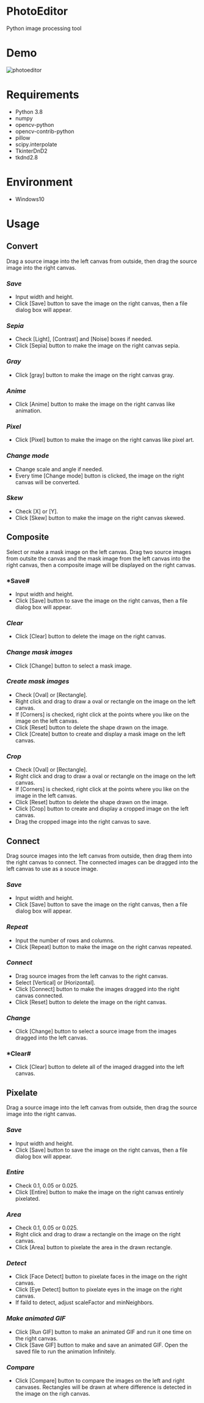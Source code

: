 # PhotoEditor
Python image processing tool

# Demo
![photoeditor](https://user-images.githubusercontent.com/48859041/119507518-dc6a2a80-bda9-11eb-82e8-544b56949295.gif)

# Requirements
* Python 3.8
* numpy
* opencv-python
* opencv-contrib-python
* pillow
* scipy.interpolate
* TkinterDnD2
* tkdnd2.8

# Environment
* Windows10

# Usage

## Convert

Drag a source image into the left canvas from outside, then drag the source image into the right canvas.

### *Save* 
 
 * Input width and height.
 * Click [Save] button to save the image on the right canvas, then a file dialog box will appear.

### *Sepia*
 
 * Check [Light], [Contrast] and [Noise] boxes if needed.
 * Click [Sepia] button to make the image on the right canvas sepia. 

### *Gray*

 * Click [gray] button to make the image on the right canvas gray.

### *Anime*

 * Click [Anime] button to make the image on the right canvas like animation.

### *Pixel*

 * Click [Pixel] button to make the image on the right canvas like pixel art.

### *Change mode*

 * Change scale and angle if needed.
 * Every time [Change mode] button is clicked, the image on the right canvas will be converted.

### *Skew*

 * Check [X] or [Y].
 * Click [Skew] button to make the image on the right canvas skewed.


## Composite

Select or make a mask image on the left canvas. Drag two source images from outsite the canvas and the mask image from the left canvas into the right canvas, then a composite image will be displayed on the right canvas.

### *Save# 

 * Input width and height.
 * Click [Save] button to save the image on the right canvas, then a file dialog box will appear.

### *Clear*

 * Click [Clear] button to delete the image on the right canvas.

### *Change mask images*

 * Click [Change] button to select a mask image.

### *Create mask images*

 * Check [Oval] or [Rectangle].
 * Right click and drag to draw a oval or rectangle on the image on the left canvas.
 * If [Corners] is checked, right click at the points where you like on the image on the left canvas.
 * Click [Reset] button to delete the shape drawn on the image.
 * Click [Create] button to create and display a mask image on the left canvas.

### *Crop*

 * Check [Oval] or [Rectangle].
 * Right click and drag to draw a oval or rectangle on the image on the left canvas.
 * If [Corners] is checked, right click at the points where you like on the image in the left canvas.
 * Click [Reset] button to delete the shape drawn on the image.
 * Click [Crop] button to create and display a cropped image on the left canvas.
 * Drag the cropped image into the right canvas to save.


## Connect

Drag source images into the left canvas from outside, then drag them into the right canvas to connect. The connected images can be dragged into the left canvas to use as a souce image.

### *Save* 

 * Input width and height.
 * Click [Save] button to save the image on the right canvas, then a file dialog box will appear.

### *Repeat*

 * Input the number of rows and columns.
 * Click [Repeat] button to make the image on the right canvas repeated.

### *Connect*

 * Drag source images from the left canvas to the right canvas.
 * Select [Vertical] or [Horizontal].
 * Click [Connect] button to make the images dragged into the right canvas connected.
 * Click [Reset] button to delete the image on the right canvas.

### *Change*

 * Click [Change] button to select a source image from the images dragged into the left canvas.

### *Clear#

 * Click [Clear] button to delete all of the imaged dragged into the left canvas.


## Pixelate

Drag a source image into the left canvas from outside, then drag the source image into the right canvas.

### *Save* 

 * Input width and height.
 * Click [Save] button to save the image on the right canvas, then a file dialog box will appear.

### *Entire*

 * Check 0.1, 0.05 or 0.025.
 * Click [Entire] button to make the image on the right canvas entirely pixelated.

### *Area*

 * Check 0.1, 0.05 or 0.025.
 * Right click and drag to draw a rectangle on the image on the right canvas.
 * Click [Area] button to pixelate the area in the drawn rectangle.

### *Detect*

 * Click [Face Detect] button to pixelate faces in the image on the right canvas.
 * Click [Eye Detect] button to pixelate eyes in the image on the right canvas. 
 * If faild to detect, adjust scaleFactor and minNeighbors.

### *Make animated GIF*

 * Click [Run GIF] button to make an animated GIF and run it one time on the right canvas.
 * Click [Save GIF] button to make and save an animated GIF. Open the saved file to run the animation Infinitely.

### *Compare*

 * Click [Compare] button to compare the images on the left and right canvases. Rectangles will be drawn at where difference is detected in the image on the righ canvas. 









  